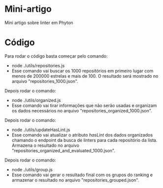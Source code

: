 # Mini-artigo
Mini artigo sobre linter em Phyton

# Código
Para rodar o código basta começar pelo comando:
- node ./utils/repositories.js
- Esse comando vai buscar os 1000 repositórios em primeiro lugar com menos de 200000 estrelas e mais de 100. O resultado será mostrado no arquivo "repositories_1000.json".

Depois rodar o comando: 
- node ./utils/organized.js
- Esse comando vai tirar informações que não serão usadas e organizam os dados necessários no arquivo "repositories_organized_1000.json".

Depois rodar o comando: 
- node ./utils/updateHasLint.js
- Esse comando vai atualizar o atributo _hasLint_ dos dados organizados chamando o endpoint da busca de linters para cada repositório da lista. Armazena o resultado no arquivo "repositories_organized_and_evaluated_1000.json".

Depois rodar o comando: 
- node ./utils/group.js
- Esse comando vai gerar o resultado final com os grupos do ranking e armazenar o resultado no arquivo "repositories_grouped.json".
